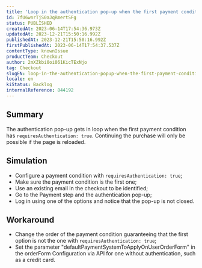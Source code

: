 ```yaml
---
title: 'Loop in the authentication pop-up when the first payment condition requires authentication'
id: 7fU6wnrTjS0aJqRmertSFg
status: PUBLISHED
createdAt: 2023-06-14T17:54:36.973Z
updatedAt: 2023-12-21T15:50:16.992Z
publishedAt: 2023-12-21T15:50:16.992Z
firstPublishedAt: 2023-06-14T17:54:37.537Z
contentType: knownIssue
productTeam: Checkout
author: 2mXZkbi0oi061KicTExNjo
tag: Checkout
slugEN: loop-in-the-authentication-popup-when-the-first-payment-condition-requires-authentication
locale: en
kiStatus: Backlog
internalReference: 844192
---
```


## Summary


The authentication pop-up gets in loop when the first payment condition has `requiresAuthentication: true`. Continuing the purchase will only be possible if the page is reloaded.


##

## Simulation



- Configure a payment condition with `requiresAuthentication: true`;
- Make sure the payment condition is the first one;
- Use an existing email in the checkout to be identified;
- Go to the Payment step and the authentication pop-up;
- Log in using one of the options and notice that the pop-up is not closed.


##

## Workaround



- Change the order of the payment condition guaranteeing that the first option is not the one with `requiresAuthentication: true`;
- Set the parameter "defaultPaymentSystemToApplyOnUserOrderForm" in the orderForm Configuration via API for one without authentication, such as a credit card.



